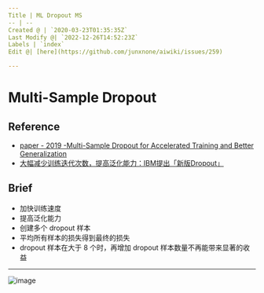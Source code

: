 ```yaml
---
Title | ML Dropout MS
-- | --
Created @ | `2020-03-23T01:35:35Z`
Last Modify @| `2022-12-26T14:52:23Z`
Labels | `index`
Edit @| [here](https://github.com/junxnone/aiwiki/issues/259)

---
```


# Multi-Sample Dropout

## Reference

- [paper - 2019 -Multi-Sample Dropout for Accelerated Training and Better Generalization](https://arxiv.org/pdf/1905.09788.pdf)
- [大幅减少训练迭代次数，提高泛化能力：IBM提出「新版Dropout」](https://www.sohu.com/a/319115531_129720)

## Brief
- 加快训练速度
- 提高泛化能力
- 创建多个 dropout 样本
- 平均所有样本的损失得到最终的损失
- dropout 样本在大于 8 个时，再增加 dropout 样本数量不再能带来显著的收益

---
![image](https://user-images.githubusercontent.com/2216970/77271574-088fa480-6cea-11ea-8ca5-912a082900d5.png)

